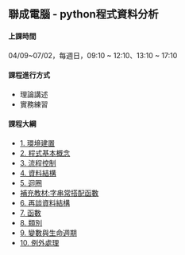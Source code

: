 ## 聯成電腦 - python程式資料分析

#### 上課時間

04/09~07/02，每週日，09:10 ~ 12:10、13:10 ~ 17:10

#### 課程進行方式

- 理論講述
- 實務練習

#### 課程大綱
- [1. 環境建置](http://mirdex.github.io/PythonBasic/1.%20environment.slides.html)
- [2. 程式基本概念](http://mirdex.github.io/PythonBasic/2.%20basic%20concept.slides.html)
- [3. 流程控制](http://mirdex.github.io/PythonBasic/3.%20流程控制(Q).slides.html)
- [4. 資料結構](http://mirdex.github.io/PythonBasic/4.%20資料結構_Q.slides.html)
- [5. 迴圈](http://mirdex.github.io/PythonBasic/5.%20迴圈_Q.slides.html)
- [補充教材:字串常搭配函數](http://mirdex.github.io/PythonBasic/5-1.%20補充%20-%20字串常搭配使用函數_Q.slides.html)
- [6. 再談資料結構](http://mirdex.github.io/PythonBasic/6.%20再談資料結構_Q.slides.html)
- [7. 函數](http://mirdex.github.io/PythonBasic/7.%20函數_Q.slides.html)
- [8. 類別](http://mirdex.github.io/PythonBasic/8.%20類別_Q.slides.html)
- [9. 變數與生命週期](http://mirdex.github.io/PythonBasic/9.%20變數與生命週期.slides.html)
- [10. 例外處理](http://mirdex.github.io/PythonBasic/10.%20例外處理.slides.html)
